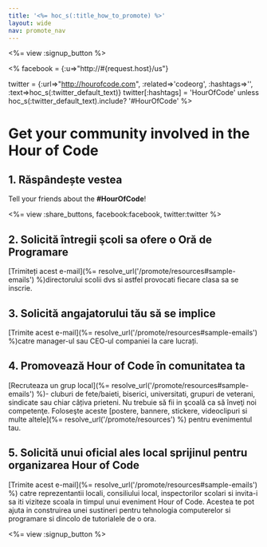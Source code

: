 ```yaml
---
title: '<%= hoc_s(:title_how_to_promote) %>'
layout: wide
nav: promote_nav
---
```

<%= view :signup_button %>

<% facebook = {:u=>"http://#{request.host}/us"}

twitter = {:url=>"http://hourofcode.com", :related=>'codeorg', :hashtags=>'', :text=>hoc_s(:twitter_default_text)} twitter[:hashtags] = 'HourOfCode' unless hoc_s(:twitter_default_text).include? '#HourOfCode' %>

# Get your community involved in the Hour of Code

## 1. Răspândește vestea

Tell your friends about the **#HourOfCode**!

<%= view :share_buttons, facebook:facebook, twitter:twitter %>

## 2. Solicită întregii şcoli sa ofere o Oră de Programare

[Trimiteți acest e-mail](%= resolve_url('/promote/resources#sample-emails') %)directorului scolii dvs si astfel provocati fiecare clasa sa se inscrie.

## 3. Solicită angajatorului tău să se implice

[Trimite acest e-mail](%= resolve_url('/promote/resources#sample-emails') %)catre manager-ul sau CEO-ul companiei la care lucrați.

## 4. Promovează Hour of Code în comunitatea ta

[Recruteaza un grup local](%= resolve_url('/promote/resources#sample-emails') %)- cluburi de fete/baieti, biserici, universitati, grupuri de veterani, sindicate sau chiar câțiva prieteni. Nu trebuie să fii in şcoală ca să înveţi noi competenţe. Foloseşte aceste [postere, bannere, stickere, videoclipuri si multe altele](%= resolve_url('/promote/resources') %) pentru evenimentul tau.

## 5. Solicită unui oficial ales local sprijinul pentru organizarea Hour of Code

[Trimite acest e-mail](%= resolve_url('/promote/resources#sample-emails') %) catre reprezentantii locali, consiliului local, inspectorilor scolari si invita-i sa iti viziteze scoala in timpul unui eveniment Hour of Code. Acestea te pot ajuta in construirea unei sustineri pentru tehnologia computerelor si programare si dincolo de tutorialele de o ora.

<%= view :signup_button %>